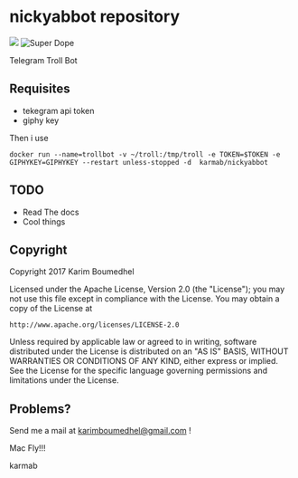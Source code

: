# nickyabbot repository

[![](https://images.microbadger.com/badges/image/karmab/nickyabbot.svg)](https://microbadger.com/images/karmab/nickyabbot "Get your own image badge on microbadger.com")
![Super Dope](https://img.shields.io/badge/karmab-super%20dope-b9f2ff.svg)

Telegram Troll Bot

## Requisites

- tekegram api token
- giphy key

Then i use 

```
docker run --name=trollbot -v ~/troll:/tmp/troll -e TOKEN=$TOKEN -e GIPHYKEY=GIPHYKEY --restart unless-stopped -d  karmab/nickyabbot
```

## TODO

- Read The docs
- Cool things

## Copyright

Copyright 2017 Karim Boumedhel

Licensed under the Apache License, Version 2.0 (the "License");
you may not use this file except in compliance with the License.
You may obtain a copy of the License at

    http://www.apache.org/licenses/LICENSE-2.0

Unless required by applicable law or agreed to in writing, software
distributed under the License is distributed on an "AS IS" BASIS,
WITHOUT WARRANTIES OR CONDITIONS OF ANY KIND, either express or implied.
See the License for the specific language governing permissions and
limitations under the License.

## Problems?

Send me a mail at [karimboumedhel@gmail.com](mailto:karimboumedhel@gmail.com) !

Mac Fly!!!

karmab
